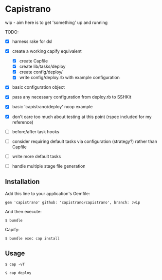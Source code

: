 # Capistrano

wip - aim here is to get 'something' up and running

TODO:

  - [x] harness rake for dsl
  - [x] create a working capify equivalent
    - [x] create Capfile
    - [x] create lib/tasks/deploy
    - [x] create config/deploy/
    - [x] write config/deploy.rb with example configuration

  - [x] basic configuration object
  - [x] pass any necessary configuration from deploy.rb to SSHKit
  - [x] basic 'capistrano/deploy' noop example
  - [x] don't care too much about testing at this point (rspec included for my reference)

  - [ ] before/after task hooks
  - [ ] consider requiring default tasks via configuration (strategy?) rather than Capfile
  - [ ] write more default tasks
  - [ ] handle multiple stage file generation

## Installation

Add this line to your application's Gemfile:

    gem 'capistrano' github: 'capistrano/capistrano', branch: :wip

And then execute:

    $ bundle

Capify:

    $ bundle exec cap install

## Usage

    $ cap -vT

    $ cap deploy
